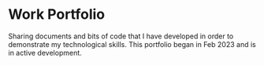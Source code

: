 # Work Portfolio
Sharing documents and bits of code that I have developed in order to demonstrate my technological skills. This portfolio began in Feb 2023 and is in active development.
